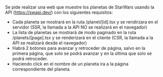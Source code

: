 Se pide realizar una web que muestre los planetas de StarWars usando la API (https://swapi.dev/) con los siguientes requisitos:

  * Cada planeta se mostrará en la ruta /planet/[id].tsx y se rendirzara en el servidor (SSR, la llamada a la API NO se realizará en el navegador)
  * La lista de planetas se mostrará de modo paginado en la ruta /planets/[page].tsx y se renderizará en el cliente (CSR, la llamada a la API se realizará desde el navegador)
  * Habrá 2 botones para avanzar y retroceder de página, salvo en la primera página, que solo se podrá avanzar y en la última que solo se podrá retroceder.
  * Haciendo click en el nombre de un planeta ira a la página correspondiente del planeta.
